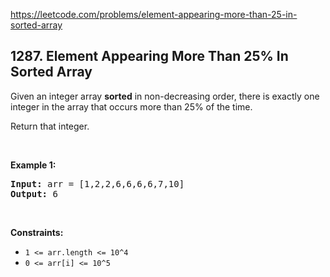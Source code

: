 https://leetcode.com/problems/element-appearing-more-than-25-in-sorted-array

## 1287. Element Appearing More Than 25% In Sorted Array

<div><p>Given an integer array <strong>sorted</strong> in non-decreasing order, there is exactly one integer in the array that occurs more than 25% of the time.</p>
<p>Return that integer.</p>
<p> </p>
<p><strong>Example 1:</strong></p>
<pre><strong>Input:</strong> arr = [1,2,2,6,6,6,6,7,10]
<strong>Output:</strong> 6
</pre>
<p> </p>
<p><strong>Constraints:</strong></p>
<ul>
<li><code>1 &lt;= arr.length &lt;= 10^4</code></li>
<li><code>0 &lt;= arr[i] &lt;= 10^5</code></li>
</ul></div>
